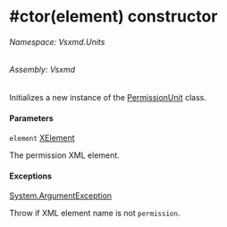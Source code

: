 <a name='M-Vsxmd-Units-PermissionUnit-#ctor-System-Xml-Linq-XElement-'></a>
# #ctor(element) constructor

###### Namespace:  Vsxmd.Units

###### Assembly:  Vsxmd

Initializes a new instance of the [PermissionUnit](././PermissionUnit.md) class.

#### Parameters

`element`  [XElement](https://docs.microsoft.com/dotnet/api/System.Xml.Linq.XElement)  

The permission XML element.

#### Exceptions

[System.ArgumentException](https://docs.microsoft.com/dotnet/api/System.ArgumentException)  

Throw if XML element name is not `permission`.
